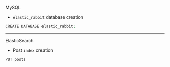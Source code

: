 MySQL

- `elastic_rabbit` database creation

```sh
CREATE DATABASE elastic_rabbit;
```

---

ElasticSearch

- Post `index` creation

```sh
PUT posts
```
